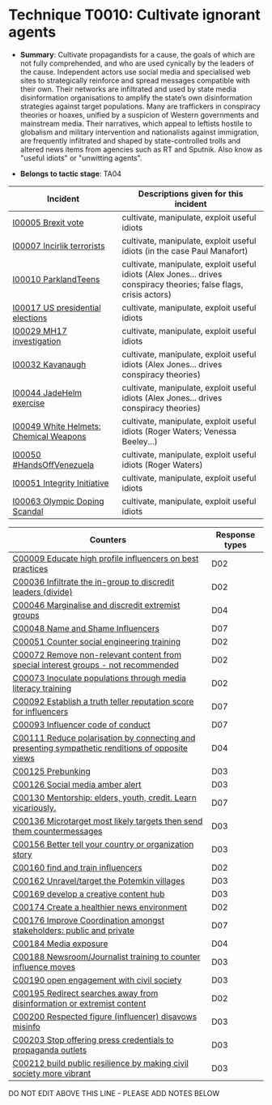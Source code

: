 # Technique T0010: Cultivate ignorant agents

* **Summary**: Cultivate propagandists for a cause, the goals of which are not fully comprehended, and who are used cynically by the leaders of the cause. Independent actors use social media and specialised web sites to strategically reinforce and spread messages compatible with their own. Their networks are infiltrated and used by state media disinformation organisations to amplify the state’s own disinformation strategies against target populations. Many are traffickers in conspiracy theories or hoaxes, unified by a suspicion of Western governments and mainstream media. Their narratives, which appeal to leftists hostile to globalism and military intervention and nationalists against immigration, are frequently infiltrated and shaped by state-controlled trolls and altered news items from agencies such as RT and Sputnik. Also know as "useful idiots" or "unwitting agents".

* **Belongs to tactic stage**: TA04


| Incident | Descriptions given for this incident |
| -------- | -------------------- |
| [I00005 Brexit vote](../incidents/I00005.md) | cultivate, manipulate, exploit useful idiots |
| [I00007 Incirlik terrorists](../incidents/I00007.md) | cultivate, manipulate, exploit useful idiots (in the case Paul Manafort) |
| [I00010 ParklandTeens](../incidents/I00010.md) | cultivate, manipulate, exploit useful idiots (Alex Jones... drives conspiracy theories; false flags, crisis actors) |
| [I00017 US presidential elections](../incidents/I00017.md) | cultivate, manipulate, exploit useful idiots |
| [I00029 MH17 investigation](../incidents/I00029.md) | cultivate, manipulate, exploit useful idiots |
| [I00032 Kavanaugh](../incidents/I00032.md) | cultivate, manipulate, exploit useful idiots (Alex Jones... drives conspiracy theories) |
| [I00044 JadeHelm exercise](../incidents/I00044.md) | cultivate, manipulate, exploit useful idiots (Alex Jones... drives conspiracy theories) |
| [I00049 White Helmets: Chemical Weapons](../incidents/I00049.md) | cultivate, manipulate, exploit useful idiots (Roger Waters; Venessa Beeley...) |
| [I00050 #HandsOffVenezuela](../incidents/I00050.md) | cultivate, manipulate, exploit useful idiots (Roger Waters) |
| [I00051 Integrity Initiative](../incidents/I00051.md) | cultivate, manipulate, exploit useful idiots |
| [I00063 Olympic Doping Scandal](../incidents/I00063.md) | cultivate, manipulate, exploit useful idiots  |



| Counters | Response types |
| -------- | -------------- |
| [C00009 Educate high profile influencers on best practices](../counters/C00009.md) | D02 |
| [C00036 Infiltrate the in-group to discredit leaders (divide)](../counters/C00036.md) | D02 |
| [C00046 Marginalise and discredit extremist groups](../counters/C00046.md) | D04 |
| [C00048 Name and Shame Influencers](../counters/C00048.md) | D07 |
| [C00051 Counter social engineering training](../counters/C00051.md) | D02 |
| [C00072 Remove non-relevant content from special interest groups - not recommended](../counters/C00072.md) | D02 |
| [C00073 Inoculate populations through media literacy training](../counters/C00073.md) | D02 |
| [C00092 Establish a truth teller reputation score for influencers](../counters/C00092.md) | D07 |
| [C00093 Influencer code of conduct](../counters/C00093.md) | D07 |
| [C00111 Reduce polarisation by connecting and presenting sympathetic renditions of opposite views](../counters/C00111.md) | D04 |
| [C00125 Prebunking](../counters/C00125.md) | D03 |
| [C00126 Social media amber alert](../counters/C00126.md) | D03 |
| [C00130 Mentorship: elders, youth, credit. Learn vicariously.](../counters/C00130.md) | D07 |
| [C00136 Microtarget most likely targets then send them countermessages](../counters/C00136.md) | D03 |
| [C00156 Better tell your country or organization story](../counters/C00156.md) | D03 |
| [C00160 find and train influencers](../counters/C00160.md) | D02 |
| [C00162 Unravel/target the Potemkin villages](../counters/C00162.md) | D03 |
| [C00169 develop a creative content hub](../counters/C00169.md) | D03 |
| [C00174 Create a healthier news environment](../counters/C00174.md) | D02 |
| [C00176 Improve Coordination amongst stakeholders: public and private](../counters/C00176.md) | D07 |
| [C00184 Media exposure](../counters/C00184.md) | D04 |
| [C00188 Newsroom/Journalist training to counter influence moves](../counters/C00188.md) | D03 |
| [C00190 open engagement with civil society](../counters/C00190.md) | D03 |
| [C00195 Redirect searches away from disinformation or extremist content ](../counters/C00195.md) | D02 |
| [C00200 Respected figure (influencer) disavows misinfo](../counters/C00200.md) | D03 |
| [C00203 Stop offering press credentials to propaganda outlets](../counters/C00203.md) | D03 |
| [C00212 build public resilience by making civil society more vibrant](../counters/C00212.md) | D03 |


DO NOT EDIT ABOVE THIS LINE - PLEASE ADD NOTES BELOW